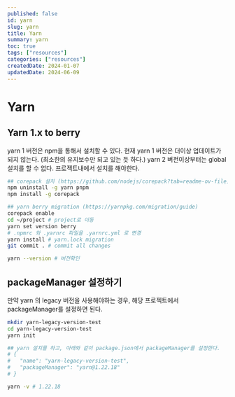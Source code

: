 ```yaml
---
published: false
id: yarn
slug: yarn
title: Yarn
summary: yarn
toc: true
tags: ["resources"]
categories: ["resources"]
createdDate: 2024-01-07
updatedDate: 2024-06-09
---
```


# Yarn

## Yarn 1.x to berry
yarn 1 버전은 npm을 통해서 설치할 수 있다.
현재 yarn 1 버전은 더이상 업데이트가 되지 않는다. (최소한의 유지보수만 되고 있는 듯 하다.)
yarn 2 버전이상부터는 global 설치를 할 수 없다.
프로젝트내에서 설치를 해야한다.

```bash
## corepack 설치 (https://github.com/nodejs/corepack?tab=readme-ov-file)
npm uninstall -g yarn pnpm
npm install -g corepack

## yarn berry migration (https://yarnpkg.com/migration/guide)
corepack enable
cd ~/project # project로 이동
yarn set version berry
# .npmrc 와 .yarnrc 파일을 .yarnrc.yml 로 변경
yarn install # yarn.lock migration
git commit . # commit all changes

yarn --version # 버전확인
```

## packageManager 설정하기
만약 yarn 의 legacy 버전을 사용해야하는 경우, 해당 프로젝트에서 packageManager를 설정하면 된다.

```bash
mkdir yarn-legacy-version-test
cd yarn-legacy-version-test
yarn init

## yarn 설치를 하고, 아래와 같이 package.json에서 packageManager를 설정한다.
# {
#   "name": "yarn-legacy-version-test",
#   "packageManager": "yarn@1.22.18"
# }

yarn -v # 1.22.18
```
